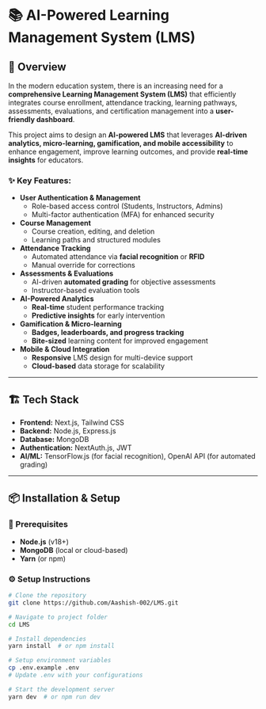# 📚 AI-Powered Learning Management System (LMS)

## 🚀 Overview
In the modern education system, there is an increasing need for a **comprehensive Learning Management System (LMS)** that efficiently integrates course enrollment, attendance tracking, learning pathways, assessments, evaluations, and certification management into a **user-friendly dashboard**.

This project aims to design an **AI-powered LMS** that leverages **AI-driven analytics, micro-learning, gamification, and mobile accessibility** to enhance engagement, improve learning outcomes, and provide **real-time insights** for educators. 

### ✨ Key Features:
- **User Authentication & Management**
  - Role-based access control (Students, Instructors, Admins)
  - Multi-factor authentication (MFA) for enhanced security
- **Course Management**
  - Course creation, editing, and deletion
  - Learning paths and structured modules
- **Attendance Tracking**
  - Automated attendance via **facial recognition** or **RFID**
  - Manual override for corrections
- **Assessments & Evaluations**
  - AI-driven **automated grading** for objective assessments
  - Instructor-based evaluation tools
- **AI-Powered Analytics**
  - **Real-time** student performance tracking
  - **Predictive insights** for early intervention
- **Gamification & Micro-learning**
  - **Badges, leaderboards, and progress tracking**
  - **Bite-sized** learning content for improved engagement
- **Mobile & Cloud Integration**
  - **Responsive** LMS design for multi-device support
  - **Cloud-based** data storage for scalability

---

## 🏗️ Tech Stack
- **Frontend:** Next.js, Tailwind CSS  
- **Backend:** Node.js, Express.js  
- **Database:** MongoDB  
- **Authentication:** NextAuth.js, JWT  
- **AI/ML:** TensorFlow.js (for facial recognition), OpenAI API (for automated grading)  

---

## 📦 Installation & Setup

### 🔧 Prerequisites
- **Node.js** (v18+)
- **MongoDB** (local or cloud-based)
- **Yarn** (or npm)

### ⚙️ Setup Instructions
```bash
# Clone the repository
git clone https://github.com/Aashish-002/LMS.git

# Navigate to project folder
cd LMS

# Install dependencies
yarn install  # or npm install

# Setup environment variables
cp .env.example .env
# Update .env with your configurations

# Start the development server
yarn dev  # or npm run dev
